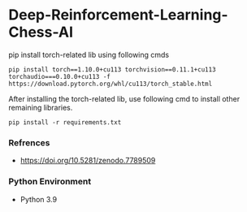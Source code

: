 # Deep-Reinforcement-Learning-Chess-AI

pip install torch-related lib using following cmds

`pip install torch==1.10.0+cu113 torchvision==0.11.1+cu113 torchaudio===0.10.0+cu113 -f https://download.pytorch.org/whl/cu113/torch_stable.html`

After installing the torch-related lib, use following cmd to install other remaining libraries.

`pip install -r requirements.txt`

### Refrences
- https://doi.org/10.5281/zenodo.7789509

### Python Environment 
- Python 3.9
